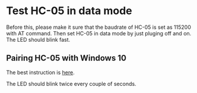 # Test HC-05 in data mode

Before this, please make it sure that the baudrate of HC-05 is set as 115200 with AT command. Then set HC-05 in data mode by just pluging off and on. The LED should blink fast.

## Pairing HC-05 with Windows 10

The best instruction is [here](https://www.collideabq.com/2016/04/28/bluetooth-serial-connection-with-windows-10/).

The LED should blink twice every couple of seconds.
